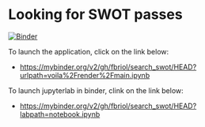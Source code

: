 # Looking for SWOT passes

[![Binder](https://mybinder.org/badge_logo.svg)](https://mybinder.org/v2/gh/fbriol/search_swot/HEAD?labpath=notebook.ipynb)

To launch the application, click on the link below:

* https://mybinder.org/v2/gh/fbriol/search_swot/HEAD?urlpath=voila%2Frender%2Fmain.ipynb

To launch jupyterlab in binder, clink on the link below:

* https://mybinder.org/v2/gh/fbriol/search_swot/HEAD?labpath=notebook.ipynb
